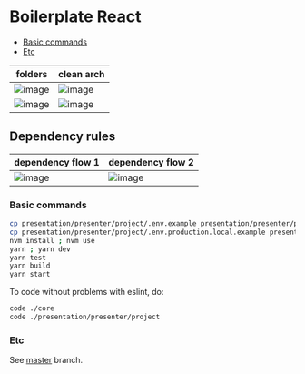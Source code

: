# Boilerplate React

- [Basic commands](#basic-commands)
- [Etc](#etc)

| folders                                                                                                        | clean arch                                                                                                     |
| -------------------------------------------------------------------------------------------------------------- | -------------------------------------------------------------------------------------------------------------- |
| ![image](https://user-images.githubusercontent.com/2935122/126218879-3ae7766a-f18b-464b-a471-79bc3aaab70c.png) | ![image](https://user-images.githubusercontent.com/2935122/115903944-946a8780-a43a-11eb-8f7b-1dcdb7a8602f.png) |
| ![image](https://user-images.githubusercontent.com/2935122/126219703-e103c678-a395-479e-a1fc-a916854b0e3e.png) | ![image](https://user-images.githubusercontent.com/2935122/115903944-946a8780-a43a-11eb-8f7b-1dcdb7a8602f.png) |

## Dependency rules

| dependency flow 1                                                                                              | dependency flow 2                                                                                              |
| -------------------------------------------------------------------------------------------------------------- | -------------------------------------------------------------------------------------------------------------- |
| ![image](https://user-images.githubusercontent.com/2935122/115903958-9896a500-a43a-11eb-8663-50b6798d15cd.png) | ![image](https://user-images.githubusercontent.com/2935122/115903965-9af8ff00-a43a-11eb-9e68-8b8d31423b71.png) |

### Basic commands

```bash
cp presentation/presenter/project/.env.example presentation/presenter/project/.env
cp presentation/presenter/project/.env.production.local.example presentation/presenter/project/.env.production.local
nvm install ; nvm use
yarn ; yarn dev
yarn test
yarn build
yarn start
```

To code without problems with eslint, do:

```bash
code ./core
code ./presentation/presenter/project
```

### Etc

See [master](https://github.com/jefferson-william/boilerplate-react) branch.
